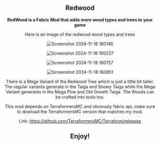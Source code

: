 <div align="center"><p>

## Redwood
  
**RedWood is a Fabric Mod that adds more wood types and trees to your game**

Here is an image of the redwood wood types and trees

![Screenshot 2024-11-18 160146](https://github.com/user-attachments/assets/ee857e9c-5e61-4056-ad7f-69a33cad7873)

![Screenshot 2024-11-18 160227](https://github.com/user-attachments/assets/f41b4929-4865-47d2-a462-5d51966a0996)

![Screenshot 2024-11-18 160757](https://github.com/user-attachments/assets/6d3ca601-e7b5-4981-b980-61da319a2710)

![Screenshot 2024-11-18 160851](https://github.com/user-attachments/assets/d37321b6-7abf-4b1a-b98d-f99849916cef)

There is a Mega Variant of the Redwood Tree which is just a little bit taller. The regular variants generate in the Taiga and Snowy Taiga while
the Mega Variant generates in the Mega Pine and Old Growth Taiga. The Woods can be crafted into tools too.

This mod depends on TerraformersMC and obviously fabric api,
make sure to dowload the TerraformersMC version that matches my mod.

Link: https://github.com/TerraformersMC/Terraform/releases

## Enjoy!
